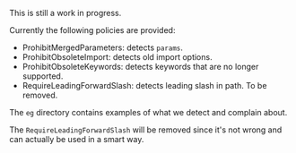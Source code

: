 This is still a work in progress.

Currently the following policies are provided:

* ProhibitMergedParameters: detects `params`.
* ProhibitObsoleteImport: detects old import options.
* ProhibitObsoleteKeywords: detects keywords that are no longer supported.
* RequireLeadingForwardSlash: detects leading slash in path. To be removed.

The `eg` directory contains examples of what we detect and complain about.

The `RequireLeadingForwardSlash` will be removed since it's not wrong and
can actually be used in a smart way.
